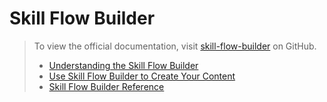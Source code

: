 # Skill Flow Builder

> To view the official documentation, visit
> [skill-flow-builder](https://github.com/alexa-games/skill-flow-builder) on GitHub.
>
> * [Understanding the Skill Flow Builder](https://github.com/alexa-games/skill-flow-builder/blob/master/docs/README.md)
> * [Use Skill Flow Builder to Create Your Content](https://github.com/alexa-games/skill-flow-builder/blob/master/docs/use-skill-flow-builder-to-create-content/README.md)
> * [Skill Flow Builder Reference](https://github.com/alexa-games/skill-flow-builder/blob/master/docs/skill-flow-builder-reference/README.md)

